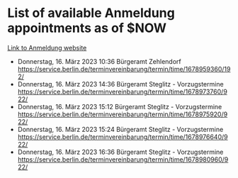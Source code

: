 # List of available Anmeldung appointments as of $NOW
[Link to Anmeldung website](https://service.berlin.de/terminvereinbarung/termin/tag.php?termin=1&anliegen[]=120686&dienstleisterlist=122210,122217,327316,122219,327312,122227,327314,122231,327346,122243,327348,122254,122252,329742,122260,329745,122262,329748,122271,327278,122273,327274,122277,327276,330436,122280,327294,122282,327290,122284,327292,122291,327270,122285,327266,122286,327264,122296,327268,150230,329760,122297,327286,122294,327284,122312,329763,122314,329775,122304,327330,122311,327334,122309,327332,317869,122281,327352,122279,329772,122283,122276,327324,122274,327326,122267,329766,122246,327318,122251,327320,122257,327322,122208,327298,122226,327300&herkunft=http%3A%2F%2Fservice.berlin.de%2Fdienstleistung%2F120686%2F)
- Donnerstag, 16. März 2023 10:36 Bürgeramt Zehlendorf https://service.berlin.de/terminvereinbarung/termin/time/1678959360/192/
- Donnerstag, 16. März 2023 14:36 Bürgeramt Steglitz - Vorzugstermine https://service.berlin.de/terminvereinbarung/termin/time/1678973760/922/
- Donnerstag, 16. März 2023 15:12 Bürgeramt Steglitz - Vorzugstermine https://service.berlin.de/terminvereinbarung/termin/time/1678975920/922/
- Donnerstag, 16. März 2023 15:24 Bürgeramt Steglitz - Vorzugstermine https://service.berlin.de/terminvereinbarung/termin/time/1678976640/922/
- Donnerstag, 16. März 2023 16:36 Bürgeramt Steglitz - Vorzugstermine https://service.berlin.de/terminvereinbarung/termin/time/1678980960/922/
